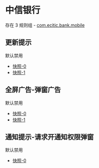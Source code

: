 # 中信银行

存在 3 规则组 - [com.ecitic.bank.mobile](/src/apps/com.ecitic.bank.mobile.ts)

## 更新提示

默认禁用

- [快照-0](https://i.gkd.li/import/12701217)
- [快照-1](https://i.gkd.li/import/12701250)

## 全屏广告-弹窗广告

默认禁用

- [快照-0](https://i.gkd.li/import/13402746)
- [快照-1](https://i.gkd.li/import/12701230)

## 通知提示-请求开通知权限弹窗

默认禁用

- [快照-0](https://i.gkd.li/import/13399102)
